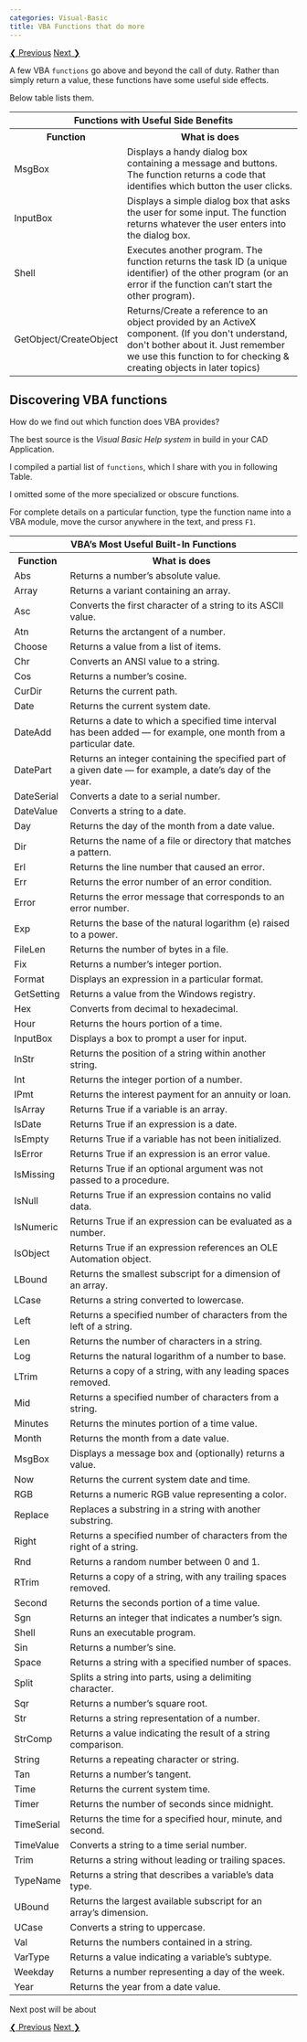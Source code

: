 ```yaml
---
categories: Visual-Basic
title: VBA Functions that do more
---
```


<!-- This is post navigation bar -->
<div class="w3-bar w3-margin-top w3-margin-bottom">
    <a href="/visual-basic/vba-functions" class="w3-button w3-rose">&#10094; Previous</a>
    <a href="/visual-basic/vba-controlling-flow-making-desicions" class="w3-button w3-rose w3-right">Next &#10095;</a>
</div>

A few VBA `functions` go above and beyond the call of duty. Rather than simply return a value, these functions have some useful side effects. 

Below table lists them.

<table class="w3-table-all w3-mobile w3-card-4">
    <tr>
        <th class="w3-center" colspan="2">Functions with Useful Side Benefits</th>
    </tr>
    <tr>
        <th>Function</th>
        <th>What is does</th>
    </tr>
    <tr>
        <td>MsgBox</td>
        <td>
            Displays a handy dialog box containing a message and buttons. 
            The function returns a code that identifies which button the user clicks.
        </td>
    </tr>
    <tr>
        <td>InputBox</td>
        <td>
            Displays a simple dialog box that asks the user for some input. 
            The function returns whatever the user enters into the dialog box.
        </td>
    </tr>
    <tr>
        <td>Shell</td>
        <td>
            Executes another program. The function returns the task ID (a unique identifier) 
            of the other program (or an error if the function can’t start the other program).
        </td>
    </tr>
    <tr>
        <td>GetObject/CreateObject</td>
        <td>
            Returns/Create a reference to an object provided by an ActiveX component. 
            (If you don't understand, don't bother about it. Just remember we use this 
            function to for checking &#38; creating objects in later topics)
        </td>
    </tr>
</table>

<!--{%- include amazon-us-native-ad.html -%}-->

## Discovering VBA functions

How do we find out which function does VBA provides? 

The best source is the *Visual Basic Help system* in build in your CAD Application. 

I compiled a partial list of `functions`, which I share with you in following Table. 

I omitted some of the more specialized or obscure functions. 

For complete details on a particular function, type the function name into a VBA module, move the cursor anywhere in the text, and press `F1`. 

<table class="w3-table-all w3-mobile w3-card-4">
    <tr>
        <th class="w3-center" colspan="2">VBA’s Most Useful Built-In Functions</th>
    </tr>
    <tr>
        <th>Function</th>
        <th>What is does</th>
    </tr>
    <tr>
        <td>Abs</td>
        <td>Returns a number’s absolute value.</td>
    </tr>
    <tr>
        <td>Array</td>
        <td>Returns a variant containing an array.</td>
    </tr>
    <tr>
        <td>Asc</td>
        <td>Converts the first character of a string to its ASCII value.</td>
    </tr>
    <tr>
        <td>Atn</td>
        <td>Returns the arctangent of a number.</td>
    </tr>
    <tr>
        <td>Choose</td>
        <td>Returns a value from a list of items.</td>
    </tr>
    <tr>
        <td>Chr</td>
        <td>Converts an ANSI value to a string.</td>
    </tr>
    <tr>
        <td>Cos</td>
        <td>Returns a number’s cosine.</td>
    </tr>
    <tr>
        <td>CurDir</td>
        <td>Returns the current path.</td>
    </tr>
    <tr>
        <td>Date</td>
        <td>Returns the current system date.</td>
    </tr>
    <tr>
        <td>DateAdd</td>
        <td>Returns a date to which a specified time interval has been added — for example, one month from a particular date.</td>
    </tr>
    <tr>
        <td>DatePart</td>
        <td>Returns an integer containing the specified part of a given date — for example, a date’s day of the year.</td>
    </tr>
    <tr>
        <td>DateSerial</td>
        <td>Converts a date to a serial number.</td>
    </tr>
    <tr>
        <td>DateValue</td>
        <td>Converts a string to a date.</td>
    </tr>
    <tr>
        <td>Day</td>
        <td>Returns the day of the month from a date value.</td>
    </tr>
    <tr>
        <td>Dir</td>
        <td>Returns the name of a file or directory that matches a pattern.</td>
    </tr>
    <tr>
        <td>Erl</td>
        <td>Returns the line number that caused an error.</td>
    </tr>
    <tr>
        <td>Err</td>
        <td>Returns the error number of an error condition.</td>
    </tr>
    <tr>
        <td>Error</td>
        <td>Returns the error message that corresponds to an error number.</td>
    </tr>
    <tr>
        <td>Exp</td>
        <td>Returns the base of the natural logarithm (e) raised to a power.</td>
    </tr>
    <tr>
        <td>FileLen</td>
        <td>Returns the number of bytes in a file.</td>
    </tr>
    <tr>
        <td>Fix</td>
        <td>Returns a number’s integer portion.</td>
    </tr>
    <tr>
        <td>Format</td>
        <td>Displays an expression in a particular format.</td>
    </tr>
    <tr>
        <td>GetSetting</td>
        <td>Returns a value from the Windows registry.</td>
    </tr>
    <tr>
        <td>Hex</td>
        <td>Converts from decimal to hexadecimal.</td>
    </tr>
    <tr>
        <td>Hour</td>
        <td>Returns the hours portion of a time.</td>
    </tr>
    <tr>
        <td>InputBox</td>
        <td>Displays a box to prompt a user for input.</td>
    </tr>
    <tr>
        <td>InStr</td>
        <td>Returns the position of a string within another string.</td>
    </tr>
    <tr>
        <td>Int</td>
        <td>Returns the integer portion of a number.</td>
    </tr>
    <tr>
        <td>IPmt</td>
        <td>Returns the interest payment for an annuity or loan.</td>
    </tr>
    <tr>
        <td>IsArray</td>
        <td>Returns True if a variable is an array.</td>
    </tr>
    <tr>
        <td>IsDate</td>
        <td>Returns True if an expression is a date.</td>
    </tr>
    <tr>
        <td>IsEmpty</td>
        <td>Returns True if a variable has not been initialized.</td>
    </tr>
    <tr>
        <td>IsError</td>
        <td>Returns True if an expression is an error value.</td>
    </tr>
    <tr>
        <td>IsMissing</td>
        <td>Returns True if an optional argument was not passed to a procedure.</td>
    </tr>
    <tr>
        <td>IsNull</td>
        <td>Returns True if an expression contains no valid data.</td>
    </tr>
    <tr>
        <td>IsNumeric</td>
        <td>Returns True if an expression can be evaluated as a number.</td>
    </tr>
    <tr>
        <td>IsObject</td>
        <td>Returns True if an expression references an OLE Automation object.</td>
    </tr>
    <tr>
        <td>LBound</td>
        <td>Returns the smallest subscript for a dimension of an array.</td>
    </tr>
    <tr>
        <td>LCase</td>
        <td>Returns a string converted to lowercase.</td>
    </tr>
    <tr>
        <td>Left</td>
        <td>Returns a specified number of characters from the left of a string.</td>
    </tr>
    <tr>
        <td>Len</td>
        <td>Returns the number of characters in a string.</td>
    </tr>
    <tr>
        <td>Log</td>
        <td>Returns the natural logarithm of a number to base.</td>
    </tr>
    <tr>
        <td>LTrim</td>
        <td>Returns a copy of a string, with any leading spaces removed.</td>
    </tr>
    <tr>
        <td>Mid</td>
        <td>Returns a specified number of characters from a string.</td>
    </tr>
    <tr>
        <td>Minutes</td>
        <td>Returns the minutes portion of a time value.</td>
    </tr>
    <tr>
        <td>Month</td>
        <td>Returns the month from a date value.</td>
    </tr>
    <tr>
        <td>MsgBox</td>
        <td>Displays a message box and (optionally) returns a value.</td>
    </tr>
    <tr>
        <td>Now</td>
        <td>Returns the current system date and time.</td>
    </tr>
    <tr>
        <td>RGB</td>
        <td>Returns a numeric RGB value representing a color.</td>
    </tr>
    <tr>
        <td>Replace</td>
        <td>Replaces a substring in a string with another substring.</td>
    </tr>
    <tr>
        <td>Right</td>
        <td>Returns a specified number of characters from the right of a string.</td>
    </tr>
    <tr>
        <td>Rnd</td>
        <td>Returns a random number between 0 and 1.</td>
    </tr>
    <tr>
        <td>RTrim</td>
        <td>Returns a copy of a string, with any trailing spaces removed.</td>
    </tr>
    <tr>
        <td>Second</td>
        <td>Returns the seconds portion of a time value.</td>
    </tr>
    <tr>
        <td>Sgn</td>
        <td>Returns an integer that indicates a number’s sign.</td>
    </tr>
    <tr>
        <td>Shell</td>
        <td>Runs an executable program.</td>
    </tr>
    <tr>
        <td>Sin</td>
        <td>Returns a number’s sine.</td>
    </tr>
    <tr>
        <td>Space</td>
        <td>Returns a string with a specified number of spaces.</td>
    </tr>
    <tr>
        <td>Split</td>
        <td>Splits a string into parts, using a delimiting character.</td>
    </tr>
    <tr>
        <td>Sqr</td>
        <td>Returns a number’s square root.</td>
    </tr>
    <tr>
        <td>Str</td>
        <td>Returns a string representation of a number.</td>
    </tr>
    <tr>
        <td>StrComp</td>
        <td>Returns a value indicating the result of a string comparison.</td>
    </tr>
    <tr>
        <td>String</td>
        <td>Returns a repeating character or string.</td>
    </tr>
    <tr>
        <td>Tan</td>
        <td>Returns a number’s tangent.</td>
    </tr>
    <tr>
        <td>Time</td>
        <td>Returns the current system time.</td>
    </tr>
    <tr>
        <td>Timer</td>
        <td>Returns the number of seconds since midnight.</td>
    </tr>
    <tr>
        <td>TimeSerial</td>
        <td>Returns the time for a specified hour, minute, and second.</td>
    </tr>
    <tr>
        <td>TimeValue</td>
        <td>Converts a string to a time serial number.</td>
    </tr>
    <tr>
        <td>Trim</td>
        <td>Returns a string without leading or trailing spaces.</td>
    </tr>
    <tr>
        <td>TypeName</td>
        <td>Returns a string that describes a variable’s data type.</td>
    </tr>
    <tr>
        <td>UBound</td>
        <td>Returns the largest available subscript for an array’s dimension.</td>
    </tr>
    <tr>
        <td>UCase</td>
        <td>Converts a string to uppercase.</td>
    </tr>
    <tr>
        <td>Val</td>
        <td>Returns the numbers contained in a string.</td>
    </tr>
    <tr>
        <td>VarType</td>
        <td>Returns a value indicating a variable’s subtype.</td>
    </tr>
    <tr>
        <td>Weekday</td>
        <td>Returns a number representing a day of the week.</td>
    </tr>
    <tr>
        <td>Year</td>
        <td>Returns the year from a date value.</td>
    </tr>
</table>

Next post will be about 

<!-- This is post navigation bar -->
<div class="w3-bar w3-margin-top w3-margin-bottom">
    <a href="/visual-basic/vba-functions" class="w3-button w3-rose">&#10094; Previous</a>
    <a href="/visual-basic/vba-controlling-flow-making-desicions" class="w3-button w3-rose w3-right">Next &#10095;</a>
</div>
